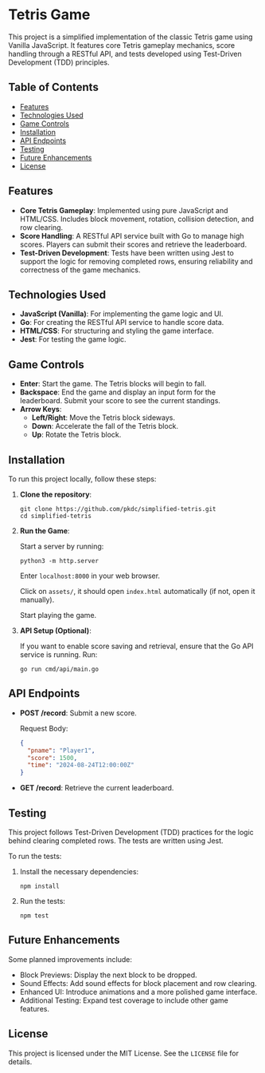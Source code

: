 # Tetris Game

This project is a simplified implementation of the classic Tetris game using Vanilla JavaScript. It features core Tetris gameplay mechanics, score handling through a RESTful API, and tests developed using Test-Driven Development (TDD) principles.

## Table of Contents

- [Features](#features)
- [Technologies Used](#technologies-used)
- [Game Controls](#game-controls)
- [Installation](#installation)
- [API Endpoints](#api-endpoints)
- [Testing](#testing)
- [Future Enhancements](#future-enhancements)
- [License](#license)

## Features

- **Core Tetris Gameplay**: Implemented using pure JavaScript and HTML/CSS. Includes block movement, rotation, collision detection, and row clearing.
- **Score Handling**: A RESTful API service built with Go to manage high scores. Players can submit their scores and retrieve the leaderboard.
- **Test-Driven Development**: Tests have been written using Jest to support the logic for removing completed rows, ensuring reliability and correctness of the game mechanics.

## Technologies Used

- **JavaScript (Vanilla)**: For implementing the game logic and UI.
- **Go**: For creating the RESTful API service to handle score data.
- **HTML/CSS**: For structuring and styling the game interface.
- **Jest**: For testing the game logic.

## Game Controls

- **Enter**: Start the game. The Tetris blocks will begin to fall.
- **Backspace**: End the game and display an input form for the leaderboard. Submit your score to see the current standings.
- **Arrow Keys**:
  - **Left/Right**: Move the Tetris block sideways.
  - **Down**: Accelerate the fall of the Tetris block.
  - **Up**: Rotate the Tetris block.

## Installation

To run this project locally, follow these steps:

1. **Clone the repository**:

   ```
   git clone https://github.com/pkdc/simplified-tetris.git
   cd simplified-tetris
   ```

2. **Run the Game**:

   Start a server by running:

   ```
   python3 -m http.server
   ```

   Enter `localhost:8000` in your web browser.

   Click on `assets/`, it should open `index.html` automatically (if not, open it manually).

   Start playing the game.

3. **API Setup (Optional)**:

   If you want to enable score saving and retrieval, ensure that the Go API service is running. Run:

   ```
   go run cmd/api/main.go
   ```

## API Endpoints

- **POST /record**: Submit a new score.

  Request Body:

  ```json
  {
    "pname": "Player1",
    "score": 1500,
    "time": "2024-08-24T12:00:00Z"
  }
  ```

- **GET /record**: Retrieve the current leaderboard.

## Testing

This project follows Test-Driven Development (TDD) practices for the logic behind clearing completed rows. The tests are written using Jest.

To run the tests:

1. Install the necessary dependencies:

   ```
   npm install
   ```

2. Run the tests:

   ```
   npm test
   ```

## Future Enhancements

Some planned improvements include:

- Block Previews: Display the next block to be dropped.
- Sound Effects: Add sound effects for block placement and row clearing.
- Enhanced UI: Introduce animations and a more polished game interface.
- Additional Testing: Expand test coverage to include other game features.

## License

This project is licensed under the MIT License. See the `LICENSE` file for details.
